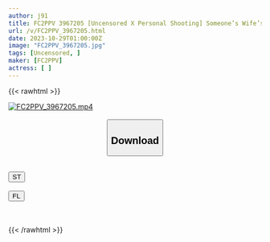 ```yaml
---
author: j91
title: FC2PPV 3967205 [Uncensored X Personal Shooting] Someone’s Wife’s Lover No. 7. When I Visited Musu’s House Without An Appointment, For Some Reason No. 7 Was There!? Since It Happened, I Trained Her While Cleaning Her Room, And Did It Without Permission At Musu’s House. Creampie In
url: /v/FC2PPV_3967205.html
date: 2023-10-29T01:00:00Z
image: "FC2PPV_3967205.jpg"
tags: [Uncensored, ]
maker: [FC2PPV]
actress: [ ]
---
```



{{< rawhtml >}}

<div class="video" data-videoid="aZP6DjG6Xacxwgk">
    <a href="javascript:;">
        <img src="https://my.j91.asia/v/FC2PPV_3967205.jpg" width="WIDTH" height="HEIGHT" alt="FC2PPV_3967205.mp4" loading="lazy">
    </a>
</div>

<script type="text/javascript" src="https://j91.asia/asset/on-demand-st.js"></script>

<br>
  <link rel="stylesheet" href="https://j91.asia/asset/bs5.css">
  
  <center>
  <button class="btn btn-primary" type="button" data-bs-toggle="collapse" data-bs-target=".multi-collapse" aria-expanded="false" aria-controls="multiCollapseExample1 multiCollapseExample2"><h2>Download</h2></button></center>
</p>
<div class="row">
  <div class="col">
    <div class="collapse multi-collapse" id="multiCollapseExample1">
      <div class="card card-body">
	      	      <br>
<div class="buttons">  
<a href="https://streamtape.to/v/aZP6DjG6Xacxwgk"><button class="btn-hover color-3"><i class="fa fa-download"></i> ST</button></a></div>
    </div>
  </div>
</div>
  <div class="col">
    <div class="collapse multi-collapse" id="multiCollapseExample2">
      <div class="card card-body">
	      <br>
<div class="buttons">
    <a href="https://filelions.online/f/d82nypo4bt5n"><button class="btn-hover color-9"><i class="fa fa-download"></i> FL</button></a></div>
<br><br>
      </div>
    </div>
  </div>
</div>

{{< /rawhtml >}}